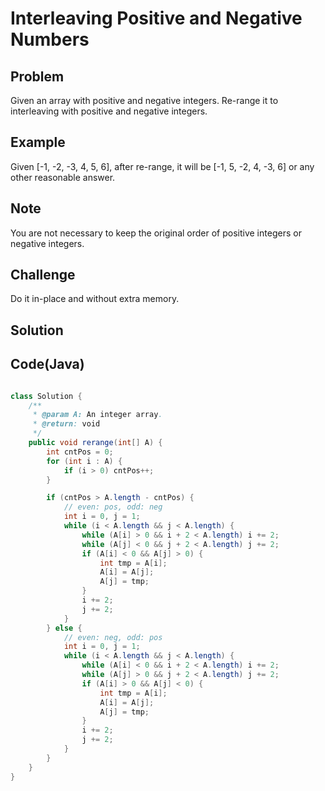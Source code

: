 Interleaving Positive and Negative Numbers
===

Problem
-------

Given an array with positive and negative integers. Re-range it to interleaving with positive and negative integers.

Example
-------

Given [-1, -2, -3, 4, 5, 6], after re-range, it will be [-1, 5, -2, 4, -3, 6] or any other reasonable answer.

Note
---------

You are not necessary to keep the original order of positive integers or negative integers.

Challenge
---------

Do it in-place and without extra memory.

Solution
--------



Code(Java)
----------

```java

class Solution {
    /**
     * @param A: An integer array.
     * @return: void
     */
    public void rerange(int[] A) {
        int cntPos = 0;
        for (int i : A) {
            if (i > 0) cntPos++;
        }

        if (cntPos > A.length - cntPos) {
            // even: pos, odd: neg
            int i = 0, j = 1;
            while (i < A.length && j < A.length) {
                while (A[i] > 0 && i + 2 < A.length) i += 2;
                while (A[j] < 0 && j + 2 < A.length) j += 2;
                if (A[i] < 0 && A[j] > 0) {
                    int tmp = A[i];
                    A[i] = A[j];
                    A[j] = tmp;
                }
                i += 2;
                j += 2;
            }
        } else {
            // even: neg, odd: pos
            int i = 0, j = 1;
            while (i < A.length && j < A.length) {
                while (A[i] < 0 && i + 2 < A.length) i += 2;
                while (A[j] > 0 && j + 2 < A.length) j += 2;
                if (A[i] > 0 && A[j] < 0) {
                    int tmp = A[i];
                    A[i] = A[j];
                    A[j] = tmp;
                }
                i += 2;
                j += 2;
            }
        }
    }
}
```